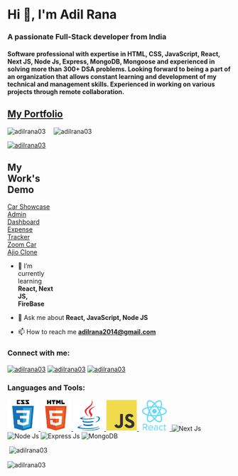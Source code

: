 <div display="flex">
 <div>
<h1 align="left">Hi 👋, I'm Adil Rana</h1>
 <h3 align="left">A passionate Full-Stack developer from India</h3>
  <h4 align="left">Software professional with expertise in HTML, CSS, JavaScript, React, Next JS, Node Js, Express, MongoDB, Mongoose and experienced in solving more than 300+ DSA problems. Looking forward to being a part of an organization that allows constant learning and development of my technical and management skills. Experienced in working on various projects through remote collaboration.</h4>
    <h2><a href="https://adilrana-portfolio.netlify.app/">My Portfolio</a></h2>
 </div>
 <div>
  
<img align="right" height="400" width="400" src="https://user-images.githubusercontent.com/104199818/195697121-4d08fe1c-c830-4feb-82e3-c3d5d3e246c9.png" alt="adilrana03" />
 </div>
 </div>

<p align="left"> <img src="https://komarev.com/ghpvc/?username=adilrana03&label=Profile%20views&color=0e75b6&style=flat" alt="adilrana03" /> </p>

<!-- <p align="left"> <a href="https://github.com/ryo-ma/github-profile-trophy"><img src="https://github-profile-trophy.vercel.app/?username=adilrana03" alt="adilrana03" /></a> </p> -->

<p align="left"> <a href="https://twitter.com/adilrana03" target="blank"><img src="https://img.shields.io/twitter/follow/adilrana03?logo=twitter&style=for-the-badge" alt="adilrana03" /></a> </p>

  <h2 align="left">My Work's Demo</h2>
  <a href="https://car-showcasenextjs.vercel.app/">Car Showcase</a><br/>
  <a href="https://adilrana-admin-dashboard.netlify.app/">Admin Dashboard</a><br/>
  <a href="https://adilrana03-expense-tracker.netlify.app/">Expense Tracker</a><br/>
  <a href="zoomcarpro.netlify.app/">Zoom Car</a><br/>
  <a href="https://ajio-clone-masaiproject.netlify.app/">Ajio Clone</a>



- 🌱 I’m currently learning **React, Next JS, FireBase**

- 💬 Ask me about **React, JavaScript, Node JS**

- 📫 How to reach me **adilrana2014@gmail.com**



<h3 align="left">Connect with me:</h3>
<p align="left">
<!-- <a href="https://codepen.io/adilrana03" target="blank"><img align="center" src="https://raw.githubusercontent.com/rahuldkjain/github-profile-readme-generator/master/src/images/icons/Social/codepen.svg" alt="adilrana03" height="30" width="40" /></a> -->
<a href="https://twitter.com/adilrana03" target="blank"><img align="center" src="https://raw.githubusercontent.com/rahuldkjain/github-profile-readme-generator/master/src/images/icons/Social/twitter.svg" alt="adilrana03" height="30" width="40"  margin-left="20px" /></a>
<a href="https://www.linkedin.com/in/adil-rana-6ba97721b/" target="blank"><img align="center" src="https://raw.githubusercontent.com/rahuldkjain/github-profile-readme-generator/master/src/images/icons/Social/linked-in-alt.svg" alt="adilrana03" height="30" width="40" margin-left="20px"  /></a>
<a href="https://instagram.com/adilrana03" target="blank"><img align="center" src="https://raw.githubusercontent.com/rahuldkjain/github-profile-readme-generator/master/src/images/icons/Social/instagram.svg" alt="adilrana03" height="30" width="40"  margin-left="20px" /></a>
</p>

<h3 align="left">Languages and Tools:</h3>
<p align="left"> <a href="https://www.w3schools.com/css/" target="_blank" rel="noreferrer"> <img src="https://raw.githubusercontent.com/devicons/devicon/master/icons/css3/css3-original-wordmark.svg" alt="css3" width="70" height="70"/> </a> <a href="https://www.w3.org/html/" target="_blank" rel="noreferrer"> <img src="https://raw.githubusercontent.com/devicons/devicon/master/icons/html5/html5-original-wordmark.svg" alt="html5" width="70" height="70"/> </a> <a href="https://www.java.com" target="_blank" rel="noreferrer"> <img src="https://raw.githubusercontent.com/devicons/devicon/master/icons/java/java-original.svg" alt="java" width="70" height="70"/> </a> <a href="https://developer.mozilla.org/en-US/docs/Web/JavaScript" target="_blank" rel="noreferrer"> <img src="https://raw.githubusercontent.com/devicons/devicon/master/icons/javascript/javascript-original.svg" alt="javascript" width="70" height="70"/> </a> <a href="https://reactjs.org/" target="_blank" rel="noreferrer"> <img src="https://raw.githubusercontent.com/devicons/devicon/master/icons/react/react-original-wordmark.svg" alt="react" width="70" height="70"/> </a> 
<img src="https://encrypted-tbn0.gstatic.com/images?q=tbn:ANd9GcRQGNK5wsLk8W5OUu4w6qnaL2mL4RelsWN4UQ&usqp=CAU" alt="Next Js" width="70" height="70"/>
<img src="https://cdn.freebiesupply.com/logos/thumbs/2x/nodejs-1-logo.png" alt="Node Js" width="70" height="70"/>
<img src="https://geekflare.com/wp-content/uploads/2023/01/expressjs.png" alt="Express Js" width="70" height="70"/>
 <img src="https://w7.pngwing.com/pngs/956/695/png-transparent-mongodb-original-wordmark-logo-icon-thumbnail.png" alt="MongoDB" width="auto" height="70"/>
</p>


<p>&nbsp;<img align="center", width="600px", height="600px" src="https://github-readme-stats.vercel.app/api?username=adilrana03&show_icons=true&locale=en" alt="adilrana03" /></p>

<p><img align="center", width="600px", height="600px" src="https://github-readme-streak-stats.herokuapp.com/?user=adilrana03&" alt="adilrana03" /></p>



